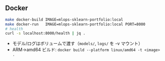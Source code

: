 ## Docker

```bash
make docker-build IMAGE=mlops-sklearn-portfolio:local
make docker-run   IMAGE=mlops-sklearn-portfolio:local PORT=8000
# health
curl -s localhost:8000/health | jq .
````

* モデル/ログはボリュームで渡す（`models/`, `logs/` を -v マウント）
* ARM→amd64 ビルド: `docker build --platform linux/amd64 -t <image> .`